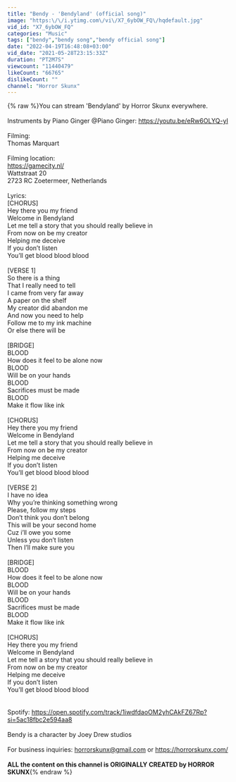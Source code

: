 ```yaml
---
title: "Bendy - 'Bendyland' (official song)"
image: "https:\/\/i.ytimg.com\/vi\/X7_6ybOW_FQ\/hqdefault.jpg"
vid_id: "X7_6ybOW_FQ"
categories: "Music"
tags: ["bendy","bendy song","bendy official song"]
date: "2022-04-19T16:48:08+03:00"
vid_date: "2021-05-28T23:15:33Z"
duration: "PT2M7S"
viewcount: "11440479"
likeCount: "66765"
dislikeCount: ""
channel: "Horror Skunx"
---
```

{% raw %}You can stream 'Bendyland' by Horror Skunx everywhere.<br /><br />Instruments by Piano Ginger @Piano Ginger: <a rel="nofollow" target="blank" href="https://youtu.be/eRw6OLYQ-yI">https://youtu.be/eRw6OLYQ-yI</a><br /><br />Filming:<br />Thomas Marquart<br /><br />Filming location:<br /><a rel="nofollow" target="blank" href="https://gamecity.nl/">https://gamecity.nl/</a><br />Wattstraat 20<br />2723 RC Zoetermeer, Netherlands<br /><br />Lyrics:<br />[CHORUS]<br />Hey there you my friend<br />Welcome in Bendyland<br />Let me tell a story that you should really believe in<br />From now on be my creator<br />Helping me deceive<br />If you don’t listen<br />You’ll get blood blood blood<br /><br />[VERSE 1]<br />So there is a thing<br />That I really need to tell<br />I came from very far away<br />A paper on the shelf<br />My creator did abandon me<br />And now you need to help<br />Follow me to my ink machine<br />Or else there will be<br /><br />[BRIDGE]<br />BLOOD<br />How does it feel to be alone now<br />BLOOD<br />Will be on your hands<br />BLOOD<br />Sacrifices must be made<br />BLOOD<br />Make it flow like ink<br /><br />[CHORUS]<br />Hey there you my friend<br />Welcome in Bendyland<br />Let me tell a story that you should really believe in<br />From now on be my creator<br />Helping me deceive<br />If you don’t listen<br />You’ll get blood blood blood<br /><br />[VERSE 2]<br />I have no idea <br />Why you’re thinking something wrong<br />Please, follow my steps<br />Don’t think you don’t belong<br />This will be your second home<br />Cuz i’ll owe you some<br />Unless you don’t listen<br />Then I’ll make sure you<br /><br />[BRIDGE]<br />BLOOD<br />How does it feel to be alone now<br />BLOOD<br />Will be on your hands<br />BLOOD<br />Sacrifices must be made<br />BLOOD<br />Make it flow like ink<br /><br />[CHORUS]<br />Hey there you my friend<br />Welcome in Bendyland<br />Let me tell a story that you should really believe in<br />From now on be my creator<br />Helping me deceive<br />If you don’t listen<br />You’ll get blood blood blood<br /><br /><br />Spotify: <a rel="nofollow" target="blank" href="https://open.spotify.com/track/1iwdfdaoOM2yhCAkFZ67Rp?si=5ac18fbc2e594aa8">https://open.spotify.com/track/1iwdfdaoOM2yhCAkFZ67Rp?si=5ac18fbc2e594aa8</a><br /><br />Bendy is a character by Joey Drew studios<br /><br />For business inquiries: horrorskunx@gmail.com or <a rel="nofollow" target="blank" href="https://horrorskunx.com/">https://horrorskunx.com/</a><br /><br />**ALL the content on this channel is ORIGINALLY CREATED by HORROR SKUNX**{% endraw %}
